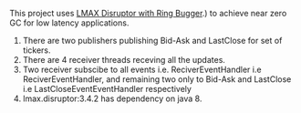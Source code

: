
This project uses [LMAX Disruptor with Ring Bugger](https://www.baeldung.com/lmax-disruptor-concurrency#:~:text=What%20Is%20a%20Disruptor%3F,the%20complexities%20of%20concurrent%20code).)
to achieve near zero GC for low latency applications.

1. There are two publishers publishing Bid-Ask and LastClose for set of tickers. 
2. There are 4 receiver threads receving all the updates. 
3. Two receiver subscibe to all events i.e. ReciverEventHandler i.e ReciverEventHandler, and remaining two only to Bid-Ask  and LastClose i.e LastCloseEventEventHandler respectively
4. lmax.disruptor:3.4.2 has dependency on java 8. 
